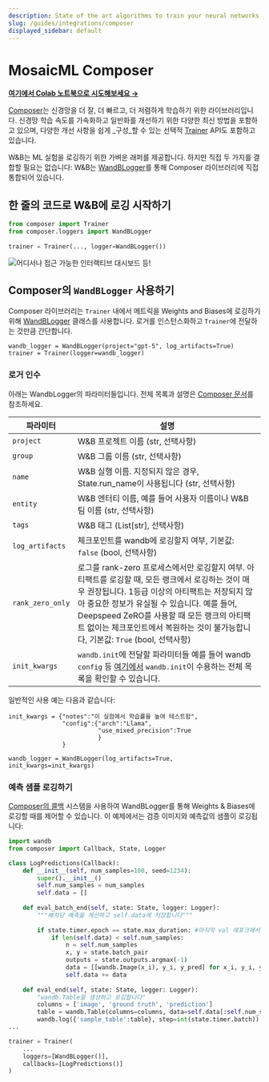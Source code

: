 ```yaml
---
description: State of the art algorithms to train your neural networks
slug: /guides/integrations/composer
displayed_sidebar: default
---
```


# MosaicML Composer

[**여기에서 Colab 노트북으로 시도해보세요 →**](https://github.com/wandb/examples/blob/master/colabs/mosaicml/MosaicML_Composer_and_wandb.ipynb)

[Composer](https://github.com/mosaicml/composer)는 신경망을 더 잘, 더 빠르고, 더 저렴하게 학습하기 위한 라이브러리입니다. 신경망 학습 속도를 가속화하고 일반화를 개선하기 위한 다양한 최신 방법을 포함하고 있으며, 다양한 개선 사항을 쉽게 _구성_할 수 있는 선택적 [Trainer](https://docs.mosaicml.com/projects/composer/en/stable/trainer/using_the_trainer.html) API도 포함하고 있습니다.

W&B는 ML 실험을 로깅하기 위한 가벼운 래퍼를 제공합니다. 하지만 직접 두 가지를 결합할 필요는 없습니다: W&B는 [WandBLogger](https://docs.mosaicml.com/projects/composer/en/stable/trainer/file_uploading.html#weights-biases-artifacts)를 통해 Composer 라이브러리에 직접 통합되어 있습니다.

## 한 줄의 코드로 W&B에 로깅 시작하기

```python
from composer import Trainer
from composer.loggers import WandBLogger
﻿
trainer = Trainer(..., logger=WandBLogger())
```

![어디서나 접근 가능한 인터랙티브 대시보드 등!](@site/static/images/integrations/n6P7K4M.gif)

## Composer의 `WandBLogger` 사용하기

Composer 라이브러리는 `Trainer` 내에서 메트릭을 Weights and Biases에 로깅하기 위해 [WandBLogger](https://docs.mosaicml.com/projects/composer/en/stable/trainer/file_uploading.html#weights-biases-artifacts) 클래스를 사용합니다. 로거를 인스턴스화하고 `Trainer`에 전달하는 것만큼 간단합니다.

```
wandb_logger = WandBLogger(project="gpt-5", log_artifacts=True)
trainer = Trainer(logger=wandb_logger)
```

### 로거 인수

아래는 WandbLogger의 파라미터들입니다. 전체 목록과 설명은 [Composer 문서](https://docs.mosaicml.com/projects/composer/en/stable/api_reference/generated/composer.loggers.WandBLogger.html)를 참조하세요.

| 파라미터                       | 설명                                                                                                                                                                                                                                                                                                                                                              |
| ------------------------------- | ------------------------------------------------------------------------------------------------------------------------------------------------------------------------------------------------------------------------------------------------------------------------------------------------------------------------------------------------------------------------ |
| `project`                 | W&B 프로젝트 이름 (str, 선택사항)
| `group`                   | W&B 그룹 이름 (str, 선택사항)
| `name`                   |  W&B 실행 이름. 지정되지 않은 경우, State.run_name이 사용됩니다 (str, 선택사항)
| `entity`                   | W&B 엔터티 이름, 예를 들어 사용자 이름이나 W&B 팀 이름 (str, 선택사항)
| `tags`                   | W&B 태그 (List[str], 선택사항)
| `log_artifacts`                 | 체크포인트를 wandb에 로깅할지 여부, 기본값: `false` (bool, 선택사항)|
| `rank_zero_only`         | 로그를 rank-zero 프로세스에서만 로깅할지 여부. 아티팩트를 로깅할 때, 모든 랭크에서 로깅하는 것이 매우 권장됩니다. 1등급 이상의 아티팩트는 저장되지 않아 중요한 정보가 유실될 수 있습니다. 예를 들어, Deepspeed ZeRO를 사용할 때 모든 랭크의 아티팩트 없이는 체크포인트에서 복원하는 것이 불가능합니다, 기본값: `True` (bool, 선택사항)
| `init_kwargs`                   | `wandb.init`에 전달할 파라미터들 예를 들어 wandb `config` 등 [여기에서](https://docs.wandb.ai/ref/python/init) `wandb.init`이 수용하는 전체 목록을 확인할 수 있습니다.                                                                                                                                                                                   


일반적인 사용 예는 다음과 같습니다:

```
init_kwargs = {"notes":"이 실험에서 학습률을 높여 테스트함", 
               "config":{"arch":"Llama",
                         "use_mixed_precision":True
                         }
               }

wandb_logger = WandBLogger(log_artifacts=True, init_kwargs=init_kwargs)
```

### 예측 샘플 로깅하기

[Composer의 콜백](https://docs.mosaicml.com/projects/composer/en/stable/trainer/callbacks.html) 시스템을 사용하여 WandBLogger를 통해 Weights & Biases에 로깅할 때를 제어할 수 있습니다. 이 예제에서는 검증 이미지와 예측값의 샘플이 로깅됩니다:

```python
import wandb
from composer import Callback, State, Logger

class LogPredictions(Callback):
    def __init__(self, num_samples=100, seed=1234):
        super().__init__()
        self.num_samples = num_samples
        self.data = []
        
    def eval_batch_end(self, state: State, logger: Logger):
        """배치당 예측을 계산하고 self.data에 저장합니다"""
        
        if state.timer.epoch == state.max_duration: #마지막 val 에포크에서
            if len(self.data) < self.num_samples:
                n = self.num_samples
                x, y = state.batch_pair
                outputs = state.outputs.argmax(-1)
                data = [[wandb.Image(x_i), y_i, y_pred] for x_i, y_i, y_pred in list(zip(x[:n], y[:n], outputs[:n]))]
                self.data += data
            
    def eval_end(self, state: State, logger: Logger):
        "wandb.Table을 생성하고 로깅합니다"
        columns = ['image', 'ground truth', 'prediction']
        table = wandb.Table(columns=columns, data=self.data[:self.num_samples])
        wandb.log({'sample_table':table}, step=int(state.timer.batch))         
...

trainer = Trainer(
    ...
    loggers=[WandBLogger()],
    callbacks=[LogPredictions()]
)
```
